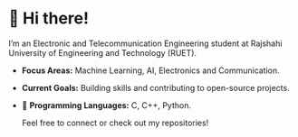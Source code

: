 # 👋 Hi there!

I’m an Electronic and Telecommunication Engineering student at Rajshahi University of Engineering and Technology (RUET). 

- **Focus Areas:** Machine Learning, AI, Electronics and Communication.
- **Current Goals:** Building skills and contributing to open-source projects.

- 🌱 **Programming Languages:** C, C++, Python.

  Feel free to connect or check out my repositories!

<!---
Obaidul-Islam-Aontor/Obaidul-Islam-Aontor is a ✨ special ✨ repository because its `README.md` (this file) appears on your GitHub profile.
You can click the Preview link to take a look at your changes.
--->
